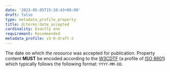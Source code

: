 ```yaml
---
date: '2023-05-05T15:10:43+00:00'
draft: false
type: metadata_profile_property
title: dcterms:date_accepted
cardinality: Exactly one
requirement: Recommended
metadata_profile: v3-0-draft-2
---
```


The date on which *the resource* was accepted for publication. Property content **MUST** be encoded according to the [W3CDTF](https://www.w3.org/TR/NOTE-datetime) (a profile of [ISO 8601](https://www.iso.org/standard/40874.html)) which typically follows the following format: `YYYY-MM-DD`.

